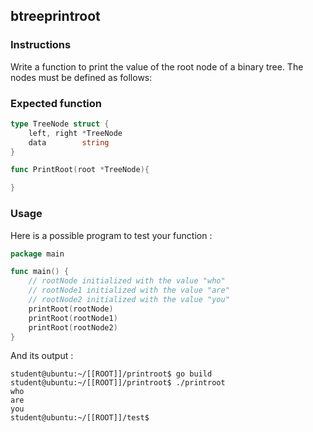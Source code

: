 ## btreeprintroot

### Instructions

Write a function to print the value of the root node of a binary tree.
The nodes must be defined as follows:

### Expected function

```go
type TreeNode struct {
	left, right *TreeNode
	data        string
}

func PrintRoot(root *TreeNode){

}
```

### Usage

Here is a possible program to test your function :

```go
package main

func main() {
	// rootNode initialized with the value "who"
	// rootNode1 initialized with the value "are"
	// rootNode2 initialized with the value "you"
	printRoot(rootNode)
	printRoot(rootNode1)
	printRoot(rootNode2)
}
```

And its output :

```console
student@ubuntu:~/[[ROOT]]/printroot$ go build
student@ubuntu:~/[[ROOT]]/printroot$ ./printroot
who
are
you
student@ubuntu:~/[[ROOT]]/test$
```
